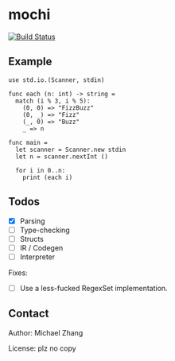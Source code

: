 mochi
=====

[![Build Status](https://ci.iptq.io/api/badges/mochi/mochi/status.svg)](https://ci.iptq.io/mochi/mochi)

Example
-------

```
use std.io.(Scanner, stdin)

func each (n: int) -> string =
  match (i % 3, i % 5):
    (0, 0) => "FizzBuzz"
    (0, _) => "Fizz"
    (_, 0) => "Buzz"
    _ => n

func main =
  let scanner = Scanner.new stdin
  let n = scanner.nextInt ()

  for i in 0..n:
    print (each i)
```

Todos
-----

- [x] Parsing
- [ ] Type-checking
- [ ] Structs
- [ ] IR / Codegen
- [ ] Interpreter

Fixes:
- [ ] Use a less-fucked RegexSet implementation.

Contact
-------

Author: Michael Zhang

License: plz no copy
